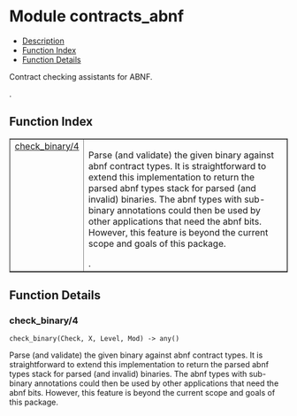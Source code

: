 

# Module contracts_abnf #
* [Description](#description)
* [Function Index](#index)
* [Function Details](#functions)


<p>Contract checking assistants for ABNF.</p>.

<a name="index"></a>

## Function Index ##


<table width="100%" border="1" cellspacing="0" cellpadding="2" summary="function index"><tr><td valign="top"><a href="#check_binary-4">check_binary/4</a></td><td><p>Parse (and validate) the given binary against abnf contract
types.  It is straightforward to extend this implementation to
return the parsed abnf types stack for parsed (and invalid)
binaries.  The abnf types with sub-binary annotations could then be
used by other applications that need the abnf bits.  However, this
feature is beyond the current scope and goals of this package.</p>.</td></tr></table>


<a name="functions"></a>

## Function Details ##

<a name="check_binary-4"></a>

### check_binary/4 ###

`check_binary(Check, X, Level, Mod) -> any()`

<p>Parse (and validate) the given binary against abnf contract
types.  It is straightforward to extend this implementation to
return the parsed abnf types stack for parsed (and invalid)
binaries.  The abnf types with sub-binary annotations could then be
used by other applications that need the abnf bits.  However, this
feature is beyond the current scope and goals of this package.</p>

